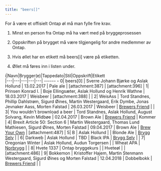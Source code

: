 ```yaml
---
title: "beers[]"
---
```


For å være et offisielt Ontap øl må man fylle fire krav. 


1. Minst en person fra Ontap må ha vært med på bryggeprosessen

2. Oppskriften på brygget må være tilgjengelig for andre medlemmer av Ontap.

3. Hvis øllet har en etikett må beers[i] være på etiketten.

4. Øllet må føres inn i listen under. 


i|Navn|Brygger(e)|Tappedato|Stil|Oppskrift|Etikett  
|---|---|---|---|---|                                                                            ------                -
0| beers[0] | Sverre Johann Bjørke og Aslak Hollund | 13.02.2017 | Pale ale | [attachment:387] | [attachment:396] |
1| Prinsen Konrad I. | Boje Ellingsæter, Aslak Hollund og Henrik Wathne | 18.03.2017 | Weisbeer | [attachment:388] | |
2| WeisAss | Tord Standnes, Phillip Dahlstrøm, Sigurd Øines, Martin Westergaard, Erik Dymbe, Jonas Jevnaker Aass, Morten Falstad | 26.03.2017 | Weisbeer | [Brewers Friend](http://www.brewersfriend.com/homebrew/recipe/view/83225/bakke-brygg-weissbier-20-l) | |
3| You wouldn't brownload a beer | Tord Standnes, Aslak Hollund, August Solvang, Kevin Midbøe | 02.04.2017 | Brown Ale | [Brewers Friend](http://www.brewersfriend.com/homebrew/recipe/view/345118/macintosh-northern-english-brown-ale) | Kommer |
4| Brexit Article 50: Section 6 | Martin Westergaard, Thomas Lund Mathiesen, Sigurd Øines, Morten Falstad | 09.04.2017 | Brown Ale | [Brew Your Own](https://byo.com/bock/item/1983-northern-english-brown-ale-style-profile) | [attachment:487] |
5| B | Aslak Hollund | | Blonde Ale | [Brygg Selv](https://www.bryggselv.no/blogg/blonde-ale//) | |
6| Darkweb | Aslak Hollund | TBD | Black IPA | [Brygg Selv](https://www.bryggselv.no/blogg/svartediket/) | |
7| Oregonian Winter | Aslak Hollund, Audun Torgersen | | Wheat APA | [Norbrygg](https://forum.norbrygg.no/threads/voss-bryggeri-oregonian.23938/) | |
8| Hvete 1337 | Ontap bryggekurs | | Hveteøl | |[attachment:486] |
9| Bokkemon | Kristoffer Hajem, Martin Stenmann Westergaard, Sigurd Øines og Morten Falstad | 12.04.2018 | Dobbelbokk | [Brewers Friend](https://www.brewersfriend.com/homebrew/recipe/view/105424/bakke-brygg-doppelbock-20-l) | |